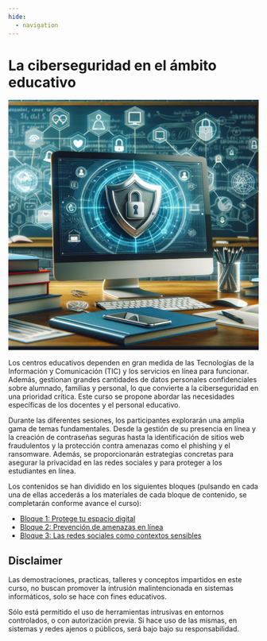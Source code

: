 ```yaml
---
hide:
  - navigation
---
```


# La ciberseguridad en el ámbito educativo

<p align="center">
  <img src="assets/ciberseguridad_ambito_educativo.png" alt="Cover Hacking ético">
</p>

Los centros educativos dependen en gran medida de las Tecnologías de la Información y Comunicación (TIC) y los servicios en línea para funcionar. Además, gestionan grandes cantidades de datos personales confidenciales sobre alumnado, familias y personal, lo que convierte a la ciberseguridad en una prioridad crítica. Este curso se propone abordar las necesidades específicas de los docentes y el personal educativo.

Durante las diferentes sesiones, los participantes explorarán una amplia gama de temas fundamentales. Desde la gestión de su presencia en línea y la creación de contraseñas seguras hasta la identificación de sitios web fraudulentos y la protección contra amenazas como el phishing y el ransomware. Además, se proporcionarán estrategias concretas para asegurar la privacidad en las redes sociales y para proteger a los estudiantes en línea.

Los contenidos se han dividido en los siguientes bloques (pulsando en cada una de ellas accederás a los materiales de cada bloque de contenido, se completarán conforme avance el curso):

- [Bloque 1: Protege tu espacio digital](bloque1.md)
- [Bloque 2: Prevención de amenazas en línea](bloque2.md)
- [Bloque 3: Las redes sociales como contextos sensibles](bloque3.md)


## Disclaimer

Las demostraciones, practicas, talleres y conceptos impartidos en este curso, no buscan promover la intrusión malintencionada en sistemas informáticos, solo se hace con fines educativos.

Sólo está permitido el uso de herramientas intrusivas en entornos controlados, o con autorización previa. Si hace uso de las mismas, en sistemas y redes ajenos o públicos, será bajo bajo su responsabilidad.

